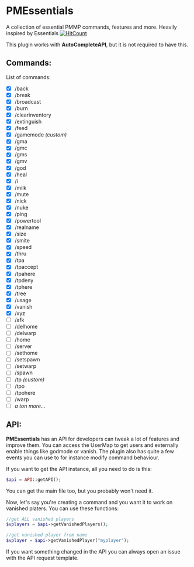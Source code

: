 # PMEssentials
A collection of essential PMMP commands, features and more. Heavily inspired by Essentials
[![HitCount](http://hits.dwyl.io/pmessentials/PMEssentials.svg)](http://hits.dwyl.io/pmessentials/PMEssentials)

This plugin works with **AutoCompleteAPI**, but it is not required to have this.

## Commands:
List of commands:
- [x] /back
- [x] /break
- [x] /broadcast
- [x] /burn
- [x] /clearinventory
- [x] /extinguish
- [x] /feed  
- [x] /gamemode *(custom)*
- [x] /gma
- [x] /gmc
- [x] /gms
- [x] /gmv
- [x] /god
- [x] /heal
- [x] /i
- [x] /milk
- [x] /mute
- [x] /nick
- [x] /nuke
- [x] /ping
- [x] /powertool
- [x] /realname
- [x] /size
- [x] /smite
- [x] /speed
- [x] /thru
- [x] /tpa
- [x] /tpaccept
- [x] /tpahere
- [x] /tpdeny
- [x] /tphere
- [x] /tree
- [x] /usage
- [x] /vanish
- [x] /xyz
- [ ] /afk
- [ ] /delhome
- [ ] /delwarp
- [ ] /home
- [ ] /server
- [ ] /sethome
- [ ] /setspawn
- [ ] /setwarp
- [ ] /spawn
- [ ] /tp *(custom)*
- [ ] /tpo
- [ ] /tpohere
- [ ] /warp
- [ ] *a ton more...*

## API:
**PMEssentials** has an API for developers can tweak a lot of features and improve them. You can access the UserMap to get users and externally enable things like godmode or vanish. The plugin also has quite a few events you can use to for instance modify command behaviour.

If you want to get the API instance, all you need to do is this:
```php
$api = API::getAPI();
```
You can get the main file too, but you probably won't need it.

Now, let's say you're creating a command and you want it to work on vanished platers. You can use these functions:
```php
//get ALL vanished players
$vplayers = $api->getVanishedPlayers();

//get vanished player from name
$vplayer = $api->getVanishedPlayer("myplayer");
```
If you want something changed in the API you can always open an issue with the API request template.
